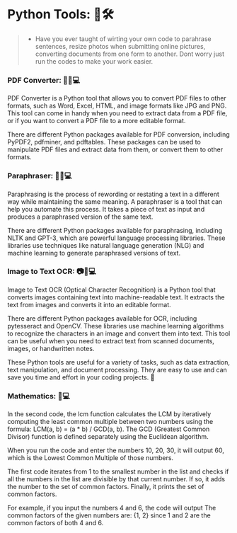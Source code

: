 # Python Tools: 🐍🛠️
>- Have you ever taught of wirting your own code to parahrase sentences, resize photos when submitting online pictures, converting documents from one form to another. Dont worry just run the codes to make your work easier.


### PDF Converter: 📄🔄💻
PDF Converter is a Python tool that allows you to convert PDF files to other formats, such as Word, Excel, HTML, and image formats like JPG and PNG. This tool can come in handy when you need to extract data from a PDF file, or if you want to convert a PDF file to a more editable format.

There are different Python packages available for PDF conversion, including PyPDF2, pdfminer, and pdftables. These packages can be used to manipulate PDF files and extract data from them, or convert them to other formats.

### Paraphraser: 📝🔄💻
Paraphrasing is the process of rewording or restating a text in a different way while maintaining the same meaning. A paraphraser is a tool that can help you automate this process. It takes a piece of text as input and produces a paraphrased version of the same text.

There are different Python packages available for paraphrasing, including NLTK and GPT-3, which are powerful language processing libraries. These libraries use techniques like natural language generation (NLG) and machine learning to generate paraphrased versions of text.

### Image to Text OCR: 📷📝💻
Image to Text OCR (Optical Character Recognition) is a Python tool that converts images containing text into machine-readable text. It extracts the text from images and converts it into an editable format.

There are different Python packages available for OCR, including pytesseract and OpenCV. These libraries use machine learning algorithms to recognize the characters in an image and convert them into text. This tool can be useful when you need to extract text from scanned documents, images, or handwritten notes.

These Python tools are useful for a variety of tasks, such as data extraction, text manipulation, and document processing. They are easy to use and can save you time and effort in your coding projects. 🚀


### Mathematics: 📝💻
In the second code, the lcm function calculates the LCM by iteratively computing the least common multiple between two numbers using the formula: LCM(a, b) = (a * b) / GCD(a, b). The GCD (Greatest Common Divisor) function is defined separately using the Euclidean algorithm.

When you run the code and enter the numbers 10, 20, 30, it will output 60, which is the Lowest Common Multiple of those numbers.


The first code iterates from 1 to the smallest number in the list and checks if all the numbers in the list are divisible by that current number. If so, it adds the number to the set of common factors. Finally, it prints the set of common factors.

For example, if you input the numbers 4 and 6, the code will output The common factors of the given numbers are: {1, 2} since 1 and 2 are the common factors of both 4 and 6.
